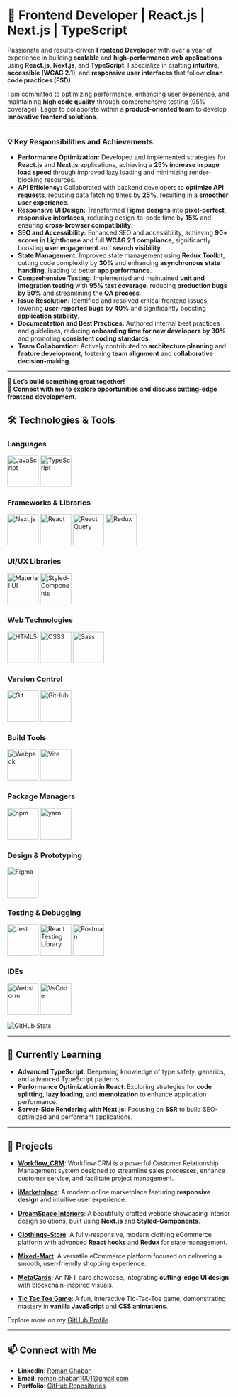 # 🌟 Frontend Developer | React.js | Next.js | TypeScript  

Passionate and results-driven **Frontend Developer** with over a year of experience in building **scalable** and **high-performance web applications** using **React.js**, **Next.js**, and **TypeScript**. I specialize in crafting **intuitive**, **accessible (WCAG 2.1)**, and **responsive user interfaces** that follow **clean code practices (FSD)**.  

I am committed to optimizing performance, enhancing user experience, and maintaining **high code quality** through comprehensive testing (95% coverage). Eager to collaborate within a **product-oriented team** to develop **innovative frontend solutions**.  

---

### 💡 Key Responsibilities and Achievements:  

- **Performance Optimization:** Developed and implemented strategies for **React.js** and **Next.js** applications, achieving a **25% increase in page load speed** through improved lazy loading and minimizing render-blocking resources.  
- **API Efficiency:** Collaborated with backend developers to **optimize API requests**, reducing data fetching times by **25%**, resulting in a **smoother user experience**.  
- **Responsive UI Design:** Transformed **Figma designs** into **pixel-perfect**, **responsive interfaces**, reducing design-to-code time by **15%** and ensuring **cross-browser compatibility**.  
- **SEO and Accessibility:** Enhanced SEO and accessibility, achieving **90+ scores in Lighthouse** and full **WCAG 2.1 compliance**, significantly boosting **user engagement** and **search visibility**.  
- **State Management:** Improved state management using **Redux Toolkit**, cutting code complexity by **30%** and enhancing **asynchronous state handling**, leading to better **app performance**.  
- **Comprehensive Testing:** Implemented and maintained **unit and integration testing** with **95% test coverage**, reducing **production bugs by 50%** and streamlining the **QA process**.  
- **Issue Resolution:** Identified and resolved critical frontend issues, lowering **user-reported bugs by 40%** and significantly boosting **application stability**.  
- **Documentation and Best Practices:** Authored internal best practices and guidelines, reducing **onboarding time for new developers by 30%** and promoting **consistent coding standards**.  
- **Team Collaboration:** Actively contributed to **architecture planning** and **feature development**, fostering **team alignment** and **collaborative decision-making**.  

---

🔗 **Let’s build something great together!**  
🚀 **Connect with me to explore opportunities and discuss cutting-edge frontend development.**  


## 🛠️ Technologies & Tools

### **Languages**
<p>
  <img src="https://skillicons.dev/icons?i=js&theme=light" alt="JavaScript" width="70" height="70" />
  <img src="https://skillicons.dev/icons?i=ts&theme=light" alt="TypeScript" width="70" height="70" />
</p>

### **Frameworks & Libraries**
<p>
  <img src="https://skillicons.dev/icons?i=next&theme=light" alt="Next.js" width="70" height="70" />
  <img src="https://skillicons.dev/icons?i=react&theme=light" alt="React" width="70" height="70" />
  <img src="https://go-skill-icons.vercel.app/api/icons?i=reactquery" alt="React Query" width="70" height="70" />
  <img src="https://skillicons.dev/icons?i=redux&theme=light" alt="Redux" width="70" height="70" />
</p>

### **UI/UX Libraries**
<p>
  <img src="https://skillicons.dev/icons?i=materialui&theme=light" alt="Material UI" width="70" height="70" />
  <img src="https://skillicons.dev/icons?i=styledcomponents&theme=light" alt="Styled-Components" width="70" height="70" />
</p>

### **Web Technologies**
<p>
  <img src="https://skillicons.dev/icons?i=html&theme=light" alt="HTML5" width="70" height="70" />
  <img src="https://skillicons.dev/icons?i=css&theme=light" alt="CSS3" width="70" height="70" />
  <img src="https://skillicons.dev/icons?i=sass&theme=light" alt="Sass" width="70" height="70" />
</p>

### **Version Control**
<p>
  <img src="https://skillicons.dev/icons?i=git&theme=light" alt="Git" width="70" height="70" />
  <img src="https://skillicons.dev/icons?i=github&theme=light" alt="GitHub" width="70" height="70" />
</p>

### **Build Tools**
<p>
  <img src="https://skillicons.dev/icons?i=webpack&theme=light" alt="Webpack" width="70" height="70" />
  <img src="https://skillicons.dev/icons?i=vite&theme=light" alt="Vite" width="70" height="70" />
</p>

### **Package Managers**
<p>
  <img src="https://skillicons.dev/icons?i=npm&theme=light" alt="npm" width="70" height="70" />
  <img src="https://skillicons.dev/icons?i=yarn&theme=light" alt="yarn" width="70" height="70" />
</p>

### **Design & Prototyping**
<p>
  <img src="https://skillicons.dev/icons?i=figma&theme=light" alt="Figma" width="70" height="70" />
</p>

### **Testing & Debugging**
<p>
   <img src="https://skillicons.dev/icons?i=jest&theme=light" alt="Jest" width="70" height="70" />
   <img src="https://go-skill-icons.vercel.app/api/icons?i=testinglibrary&theme=light"  alt="React Testing Library" width="70" height="70"  />
    <img src="https://skillicons.dev/icons?i=postman&theme=light" alt="Postman" width="70" height="70" />
</p>

### **IDEs**
<p>
  <img src="https://skillicons.dev/icons?i=webstorm&theme=light" alt="Webstorm" width="70" height="70" />
  <img src="https://skillicons.dev/icons?i=vscode&theme=light" alt="VsCode" width="70" height="70" />
</p>

![GitHub Stats](https://github-readme-stats.vercel.app/api?username=roman-chaban&show_icons=true&theme=default)

---

## 🌱 Currently Learning

- **Advanced TypeScript**: Deepening knowledge of type safety, generics, and advanced TypeScript patterns.
- **Performance Optimization in React**: Exploring strategies for **code splitting**, **lazy loading**, and **memoization** to enhance application performance.
- **Server-Side Rendering with Next.js**: Focusing on **SSR** to build SEO-optimized and performant applications.

---

## 🚀 Projects

- **[Workflow_CRM](https://github.com/roman-chaban/Workflow_CRM)**: Workflow CRM is a powerful Customer Relationship Management system designed to streamline sales processes, enhance customer service, and facilitate project management.

- **[iMarketplace](https://roman-chaban.github.io/iMarketplace/)**: A modern online marketplace featuring **responsive design** and intuitive user experience.
- **[DreamSpace Interiors](https://dream-space-interiors.vercel.app/)**: A beautifully crafted website showcasing interior design solutions, built using **Next.js** and **Styled-Components**.
- **[Clothings-Store](https://clothing-store-tau-drab.vercel.app/)**: A fully-responsive, modern clothing eCommerce platform with advanced **React hooks** and **Redux** for state management.
- **[Mixed-Mart](https://tech-wave-one.vercel.app/)**: A versatile eCommerce platform focused on delivering a smooth, user-friendly shopping experience.
- **[MetaCards](https://nft-project-rosy.vercel.app/)**: An NFT card showcase, integrating **cutting-edge UI design** with blockchain-inspired visuals.
- **[Tic Tac Toe Game](https://roman-chaban.github.io/Tic_Tac_Toe_Game/)**: A fun, interactive Tic-Tac-Toe game, demonstrating mastery in **vanilla JavaScript** and **CSS animations**.

Explore more on my [GitHub Profile](https://github.com/roman-chaban?tab=repositories).

---

## 📫 Connect with Me

- **LinkedIn**: [Roman Chaban](https://www.linkedin.com/in/chaban1001/)
- **Email**: [roman.chaban1001@gmail.com](mailto:roman.chaban1001@gmail.com)
- **Portfolio**: [GitHub Repositories](https://github.com/roman-chaban?tab=repositories)
